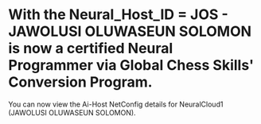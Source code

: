 # With the Neural_Host_ID = JOS - JAWOLUSI OLUWASEUN SOLOMON is now a certified Neural Programmer via Global Chess Skills' Conversion Program.
You can now view the Ai-Host NetConfig details for NeuralCloud1 (JAWOLUSI OLUWASEUN SOLOMON).
